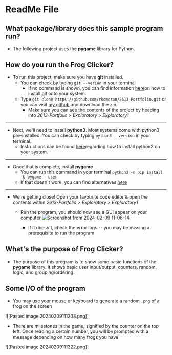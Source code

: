 # ReadMe File

## What package/library does this sample program run?

- The following project uses the __pygame__ library for Python.
  
## How do you run the Frog Clicker?

- To run this project, make sure you have __git__ installed.
	- You can check by typing  ```git --verion``` in your terminal
		- If no command is shown, you can find information [here](https://git-scm.com/book/en/v2/Getting-Started-Installing-Git)on how to install git onto your system.
	- Type ```git clone https://github.com/rkomoran/2613-Portfolio.git``` or you can visit [my github](https://github.com/rkomoran/2613-Portfolio) and download the zip.
		- Make sure you can see the contents of the project by heading into _2613-Portfolio > Exploratory > Exploratory1_ 
---
- Next, we'll need to install __python3__. Most systems come with python3 pre-installed. You can check by typing ```python3 --version``` in your terminal.
	- Instructions can be found [here](https://realpython.com/installing-python/)regarding how to install python3 on your system.
---
- Once that is complete, install __pygame__
	- You can run this command in your terminal ```python3 -m pip install -U pygame --user``` 
	- If that doesn't work, you can find alternatives [here](https://www.pygame.org/wiki/GettingStarted)
---
- We're getting close! Open your favourite code editor & open the contents within _2613-Portfolio > Exploratory > Exploratory1_
	- Run the program, you should now see a GUI appear on your computer
   	![Screenshot from 2024-02-09 11-06-14](https://github.com/rkomoran/2613-Portfolio/assets/103604250/e985f18d-ed58-4e27-af0a-68f87ff3317a)

		- If it doesn't, check the error logs -- you may be missing a prerequisite to run the program

## What's the purpose of Frog Clicker?

- The purpose of this program is to show some basic functions of the __pygame__ library. It shows basic user input/output, counters, random, logic, and grouping/ordering.



## Some I/O of the program

- You may use your mouse or keyboard to generate a random ```.png``` of a frog on the screen

![[Pasted image 20240209111203.png]]

- There are milestones in the game, signified by the counter on the top left. Once reading a certain number, you will be prompted with a message depending on how many frogs you have

![[Pasted image 20240209111322.png]]

